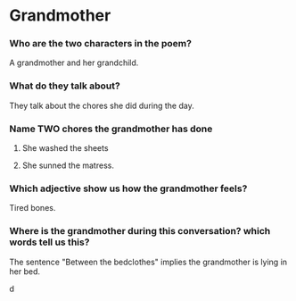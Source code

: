 # Grandmother

### Who are the two characters in the poem?

A grandmother and her grandchild.

### What do they talk about?

They talk about the chores she did during the day.

### Name **TWO** chores the grandmother has done

1.  She washed the sheets

2. She sunned the matress.

   

### Which adjective show us how the grandmother feels?

Tired bones.            



### Where is the grandmother during this conversation? which words tell us this?

The sentence "Between the bedclothes" implies the grandmother is lying in her bed.

d
